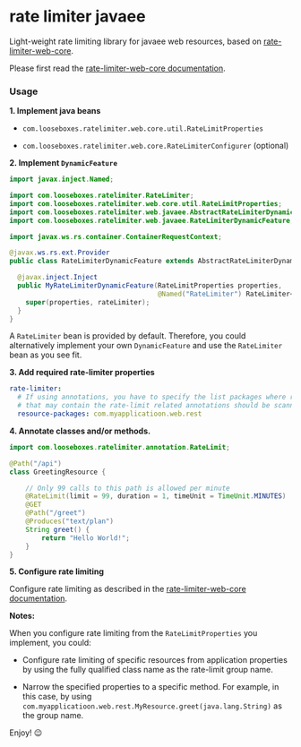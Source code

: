 # rate limiter javaee

Light-weight rate limiting library for javaee web resources, based on
[rate-limiter-web-core](https://github.com/poshjosh/rate-limiter-web-core).

Please first read the [rate-limiter-web-core documentation](https://github.com/poshjosh/rate-limiter-web-core).

### Usage

__1. Implement java beans__

- `com.looseboxes.ratelimiter.web.core.util.RateLimitProperties`

- `com.looseboxes.ratelimiter.web.core.RateLimiterConfigurer` (optional)

__2. Implement `DynamicFeature`__

```java
import javax.inject.Named;

import com.looseboxes.ratelimiter.RateLimiter;
import com.looseboxes.ratelimiter.web.core.util.RateLimitProperties;
import com.looseboxes.ratelimiter.web.javaee.AbstractRateLimiterDynamicFeature;
import com.looseboxes.ratelimiter.web.javaee.RateLimiterDynamicFeature;

import javax.ws.rs.container.ContainerRequestContext;

@javax.ws.rs.ext.Provider
public class RateLimiterDynamicFeature extends AbstractRateLimiterDynamicFeature {

  @javax.inject.Inject
  public MyRateLimiterDynamicFeature(RateLimitProperties properties,
                                     @Named("RateLimiter") RateLimiter<ContainerRequestContext> rateLimiter) {
    super(properties, rateLimiter);
  }
}
```

A `RateLimiter` bean is provided by default. Therefore, you could alternatively
implement your own `DynamicFeature` and use the `RateLimiter` bean as you see fit.

__3. Add required rate-limiter properties__

```yaml
rate-limiter:
  # If using annotations, you have to specify the list packages where resources 
  # that may contain the rate-limit related annotations should be scanned for.
  resource-packages: com.myapplicatioon.web.rest
```

__4. Annotate classes and/or methods.__

```java
import com.looseboxes.ratelimiter.annotation.RateLimit;

@Path("/api")
class GreetingResource {

    // Only 99 calls to this path is allowed per minute
    @RateLimit(limit = 99, duration = 1, timeUnit = TimeUnit.MINUTES)
    @GET
    @Path("/greet")
    @Produces("text/plan")
    String greet() {
        return "Hello World!";
    }
}
```

__5. Configure rate limiting__

Configure rate limiting as described in the [rate-limiter-web-core documentation](https://github.com/poshjosh/rate-limiter-web-core).

__Notes:__

When you configure rate limiting from the `RateLimitProperties` you implement, you could:

- Configure rate limiting of specific resources from application properties by using the 
  fully qualified class name as the rate-limit group name.

- Narrow the specified properties to a specific method. For example, in this case, by using
  `com.myapplicatioon.web.rest.MyResource.greet(java.lang.String)` as the group name.

Enjoy! :wink:

